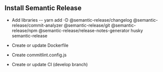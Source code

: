 ## Install Semantic Release

- Add libraries
  -- yarn add -D @semantic-release/changelog @semantic-release/commit-analyzer @semantic-release/git @semantic-release/npm @semantic-release/release-notes-generator husky semantic-release

- Create or update Dockerfile

- Create commitlint.config.js

- Create or update CI (develop branch)
